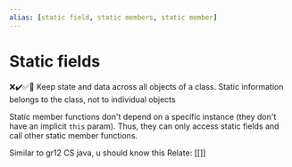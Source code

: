 ```yaml
---
alias: [static field, static members, static member]
---
```

# Static fields
❌✔️✅📗
Keep state and data across all objects of a class. Static information belongs to the class, not to individual objects

Static member functions don't depend on a specific instance (they don't have an implicit `this` param). Thus, they can only access static fields and call other static member functions.

Similar to gr12 CS java, u should know this
Relate: [[]]